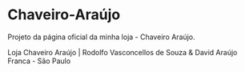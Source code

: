 # Chaveiro-Araújo

Projeto da página oficial da minha loja - Chaveiro Araújo.


Loja Chaveiro Araújo | Rodolfo Vasconcellos de Souza & David Araújo
Franca - São Paulo


